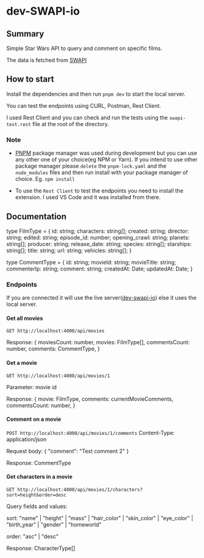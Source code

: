 # dev-SWAPI-io

## Summary

Simple Star Wars API to query and comment on specific films. 

The data is fetched from [SWAPI](https://swapi.py4e.com/)

## How to start

Install the dependencies and then run `pnpm dev` to start the local server.

You can test the endpoints using CURL, Postman, Rest Client.

I used Rest Client and you can check and run the tests using the `swapi-test.rest` file at the root of the directory.

### Note

- [PNPM](https://pnpm.io) package manager was used during development but you can use any other one of your choice(eg NPM or Yarn). If you intend to use other package manager please ``delete`` the `pnpm-lock.yaml` and the `node_modules` files and then run install with your package manager of choice. Eg. `npm install`

- To use the `Rest Client` to test the endpoints you need to install the extension. I used VS Code and it was installed from there.

## Documentation

type FilmType = {
  id: string;
  characters: string[];
  created: string;
  director: string;
  edited: string;
  episode_id: number;
  opening_crawl: string;
  planets: string[];
  producer: string;
  release_date: string;
  species: string[];
  starships: string[];
  title: string;
  url: string;
  vehicles: string[];
}

type CommentType = {
  id: string;
  movieId: string;
  movieTitle: string;
  commenterIp: string;
  comment: string;
  createdAt: Date;
  updatedAt: Date;
}

### Endpoints

If you are connected it will use the live server([dev-swapi-io](https://dev-swapi-io.herokuapp.com/)) else  it uses the local server.

#### Get all movies
`GET http://localhost:4000/api/movies`

Response: {
  moviesCount: number,
  movies: FilmType[],
  commentsCount: number,
  comments: CommentType,
}

#### Get a movie
`GET http://localhost:4000/api/movies/1`

Parameter: movie id

Response: {
  movie: FilmType,
  comments: currentMovieComments,
  commentsCount: number,
}

#### Comment on a movie
`POST http://localhost:4000/api/movies/1/comments`
Content-Type: application/json

Request body:
{
  "comment": "Test comment 2"
}

Response: CommentType

#### Get characters in a movie
`GET http://localhost:4000/api/movies/1/characters?sort=height&order=desc`

Query fields and values:

 sort: "name" | "height" | "mass" | "hair_color" | "skin_color" | "eye_color" | "birth_year" | "gender" | "homeworld"

 order: "asc" | "desc"

Response: CharacterType[]
